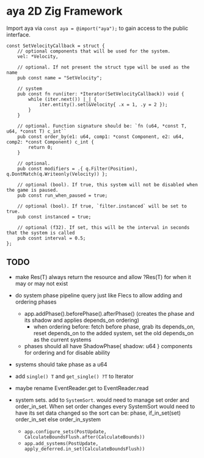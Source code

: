 # aya 2D Zig Framework

Import aya via `const aya = @import("aya");` to gain access to the public interface.



```zig
const SetVelocityCallback = struct {
    // optional components that will be used for the system.
    vel: *Velocity,

    // optional. If not present the struct type will be used as the name
    pub const name = "SetVelocity";

    // system
    pub const fn run(iter: *Iterator(SetVelocityCallback)) void {
        while (iter.next()) |_| {
            iter.entity().set(&Velocity{ .x = 1, .y = 2 });
        }
    }

    // optional. Function signature should be: `fn (u64, *const T, u64, *const T) c_int``
    pub const order_by(e1: u64, comp1: *const Component, e2: u64, comp2: *const Component) c_int {
        return 0;
    }

    // optional.
    pub const modifiers = .{ q.Filter(Position), q.DontMatch(q.Writeonly(Velocity)) };

    // optional (bool). If true, this system will not be disabled when the game is paused.
    pub const run_when_paused = true;

    // optional (bool). If true, `filter.instanced` will be set to true.
    pub const instanced = true;

    // optional (f32). If set, this will be the interval in seconds that the system is called
    pub cosnt interval = 0.5;
};
```



## TODO
- make Res(T) always return the resource and allow ?Res(T) for when it may or may not exist
- do system phase pipeline query just like Flecs to allow adding and ordering phases
    - app.addPhase().beforePhase().afterPhase() (creates the phase and its shadow and applies depends_on ordering)
        - when ordering before: fetch before phase, grab its depends_on, reset depends_on to the added system, set the
            old depends_on as the current systems
    - phases should all have ShadowPhase{ shadow: u64 } components for ordering and for disable ability
- systems should take phase as a u64
- add `single() T` and `get_single() ?T` to Iterator
- maybe rename EventReader.get to EventReader.read

- system sets. add to `SystemSort`. would need to manage set order and order_in_set. When set order changes every SystemSort
    would need to have its set data changed so the sort can be: phase, if_in_set(set) order_in_set else order_in_system
    - `app.configure_sets(PostUpdate, CalculateBoundsFlush.after(CalculateBounds))`
    - `app.add_systems(PostUpdate, apply_deferred.in_set(CalculateBoundsFlush))`